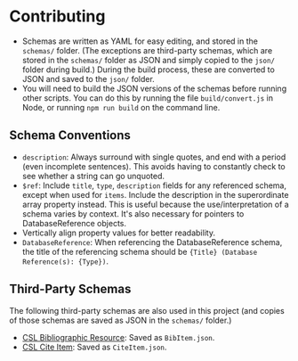 # Contributing

- Schemas are written as YAML for easy editing, and stored in the `schemas/` folder. (The exceptions are third-party schemas, which are stored in the `schemas/` folder as JSON and simply copied to the `json/` folder during build.) During the build process, these are converted to JSON and saved to the `json/` folder.
- You will need to build the JSON versions of the schemas before running other scripts. You can do this by running the file `build/convert.js` in Node, or running `npm run build` on the command line.

## Schema Conventions

- `description`: Always surround with single quotes, and end with a period (even incomplete sentences). This avoids having to constantly check to see whether a string can go unquoted.
- `$ref`: Include `title`, `type`, `description` fields for any referenced schema, except when used for `items`. Include the description in the superordinate array property instead. This is useful because the use/interpretation of a schema varies by context. It's also necessary for pointers to DatabaseReference objects.
- Vertically align property values for better readability.
- `DatabaseReference`: When referencing the DatabaseReference schema, the title of the referencing schema should be `{Title} (Database Reference(s): {Type})`.

## Third-Party Schemas

The following third-party schemas are also used in this project (and copies of those schemas are saved as JSON in the `schemas/` folder.)

- [CSL Bibliographic Resource](): Saved as `BibItem.json`.
- [CSL Cite Item](): Saved as `CiteItem.json`.
